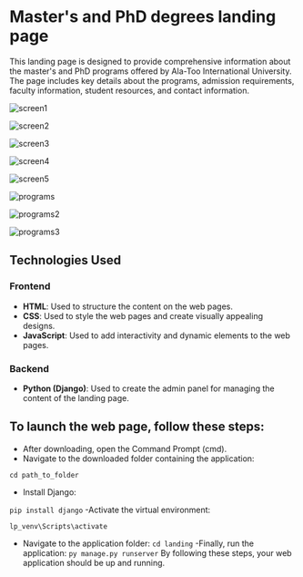 # Master's and PhD degrees landing page

This landing page is designed to provide comprehensive information about the master's and PhD programs offered by Ala-Too International University. The page includes key details about the programs, admission requirements, faculty information, student resources, and contact information.

![screen1](https://github.com/bekzat051102/master-s-and-PnD-landing-page/assets/153498060/fc2ea773-188a-4fa9-ad82-7f9439074447)

![screen2](https://github.com/bekzat051102/master-s-and-PnD-landing-page/assets/153498060/0b667fc3-f524-4f92-a812-4ebf367ef688)

![screen3](https://github.com/bekzat051102/master-s-and-PnD-landing-page/assets/153498060/5ad7d766-ef69-42d7-bc58-15b8264ae300)

![screen4](https://github.com/bekzat051102/master-s-and-PnD-landing-page/assets/153498060/a64a275d-8012-4811-9504-00833782eb57)

![screen5](https://github.com/bekzat051102/master-s-and-PnD-landing-page/assets/153498060/59257f50-881d-4f7e-a9e7-43ac4d424b2e)

![programs](https://github.com/bekzat051102/master-s-and-PnD-landing-page/assets/153498060/7a25f316-2d67-4d95-94bc-051e7d3ffde3)

![programs2](https://github.com/bekzat051102/master-s-and-PnD-landing-page/assets/153498060/82d000d5-2e50-4e74-8c94-e01b8178c67f)

![programs3](https://github.com/bekzat051102/master-s-and-PnD-landing-page/assets/153498060/60bc8901-6b4b-4763-8001-81fad40d5823)


## Technologies Used

### Frontend
- **HTML**: Used to structure the content on the web pages.
- **CSS**: Used to style the web pages and create visually appealing designs.
- **JavaScript**: Used to add interactivity and dynamic elements to the web pages.

### Backend
- **Python (Django)**: Used to create the admin panel for managing the content of the landing page.

## To launch the web page, follow these steps:
- After downloading, open the Command Prompt (cmd).
- Navigate to the downloaded folder containing the application:

`cd path_to_folder`
- Install Django:

`pip install django`
-Activate the virtual environment:

`lp_venv\Scripts\activate`
- Navigate to the application folder:
`cd landing`
-Finally, run the application:
`py manage.py runserver`
By following these steps, your web application should be up and running.
